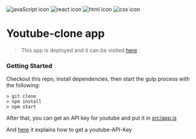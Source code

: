 ![javaScript icon](https://github.com/Zefevr/FinalEvaluation/blob/master/dev-icons/js.svg)
![react icon](https://github.com/Zefevr/FinalEvaluation/blob/master/dev-icons/react.svg)
![html icon](https://github.com/Zefevr/FinalEvaluation/blob/master/dev-icons/html.svg)
![css icon](https://github.com/Zefevr/FinalEvaluation/blob/master/dev-icons/css.svg)

# Youtube-clone app
> This app is deployed and it can be visited [here](https://youtube-clone-zf.herokuapp.com/)

### Getting Started
Checkout this repo, install dependencies, then start the gulp process with the following:

```
> git clone
> npm install
> npm start
```
After that, you can get an API key for youtube and put it in [src/app.js](https://github.com/Zefevr/Youtube-clone-app/blob/master/src/App.js)

And [here](https://www.slickremix.com/docs/get-api-key-for-youtube/) it explains how to get a youtube-API-Key


